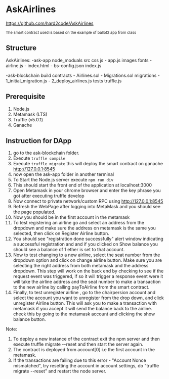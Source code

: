 # AskAirlines


https://github.com/hard2code/AskAirlines

<small> The smart contract used is based on the example of ballot2 app from class </small>

## Structure

AskAirlines:
   -ask-app
	   node_moduals
     src
        css
		    js
          - app.js
        images
        fonts
        - airline.js
        - index.html
		 - bs-config.json
	   index.js

   -ask-blockchain
        build
        contracts
          - Airlines.sol
          - Migrations.sol
        migrations
          - 1_initial_migration.js
          - 2_deploy_airlines.js
        tests
        truffle.js


## Prerequisite
1. Node.js
2. Metamask (LTS)
3. Truffle (v5.0.1)
4. Ganache



## Instruction for DApp

1. go to the ask-blockchain folder.
2. Execute `truffle compile`
3. Execute  `truffle migrate` this will deploy the smart contract on ganache http://127.0.0.1:8545
4. now open the ask-app folder in another terminal
5. To Start the Node.js server execute `npm run div`
6. This should start the front end of the application at localhost:3000
7. Open Metamask in your chrome browser and enter the key phrase you got after executing truffle develop
8. Now connect to private network/custom RPC using http://127.0.0.1:8545
7. Refresh the WebPage after logging into MetaMask and you should see the page populated.
8. Now you should be in the first account in the metamask
9. To test registering an airline go and select an address from the dropdown and make sure the address on metamask is the same you selected, then click on Register Airline button.
10. You should see "registration done successfully" alert window indicating a successful registration and and if you clicked on Show balance you should see a balance of 1 ether is set to that account.
11. Now to test changing to a new airline, select the seat number from the dropdown option and click on change airline button. Make sure you are selecting the right address from both metamask and the address dropdown. This step will work on the back end by checking to see if the request event was triggered, if so it will trigger a response event were it will take the airline address and the seat number to make a transaction to the new airline by calling payToAirline from the smart contract.
13. Finally, to test unregister airline , go to the chairpersion account and select the account you want to unregister from the drop down, and click unregister Airline button. This will ask you to make a transaction with metamask if you accept it will send the balance back to the airline. check this by going to the metamask account and clicking the show balance button.

Note:
1. To deploy a new instance of the contract exit the npm server and then execute truffle migrate --reset and then start the server again.
2. The contract is deployed from account[0] i.e the first account in the metamask.
3. If the transactions are failing due to this error - "Account Nonce mismatched", try resetting the account in account settings, do "truffle migrate --reset" and restart the node server.
